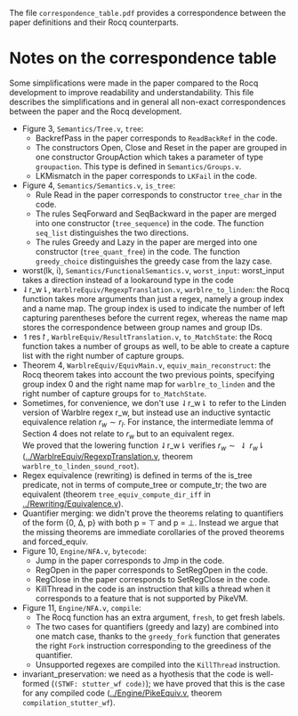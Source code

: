 The file `correspondence_table.pdf` provides a correspondence between the paper definitions and their Rocq counterparts.

# Notes on the correspondence table

Some simplifications were made in the paper compared to the Rocq development to improve readability and understandability. This file describes the simplifications and in general all non-exact correspondences between the paper and the Rocq development.

- Figure 3, `Semantics/Tree.v`, `tree`:
  - BackrefPass in the paper corresponds to `ReadBackRef` in the code.
  - The constructors Open, Close and Reset in the paper are grouped in one constructor GroupAction which takes a parameter of type `groupaction`. This type is defined in `Semantics/Groups.v`.
  - LKMismatch in the paper corresponds to `LKFail` in the code.
- Figure 4, `Semantics/Semantics.v`, `is_tree`:
  - Rule Read in the paper corresponds to constructor `tree_char` in the code.
  - The rules SeqForward and SeqBackward in the paper are merged into one constructor (`tree_sequence`) in the code. The function `seq_list` distinguishes the two directions.
  - The rules Greedy and Lazy in the paper are merged into one constructor (`tree_quant_free`) in the code. The function `greedy_choice` distinguishes the greedy case from the lazy case.
- worst(lk, i), `Semantics/FunctionalSemantics.v`, `worst_input`: worst_input takes a direction instead of a lookaround type in the code
- ⇃r_w⇂, `WarblreEquiv/RegexpTranslation.v`, `warblre_to_linden`: the Rocq function takes more arguments than just a regex, namely a group index and a name map. The group index is used to indicate the number of left capturing parentheses before the current regex, whereas the name map stores the correspondence between group names and group IDs.
- ↿res↾, `WarblreEquiv/ResultTranslation.v`, `to_MatchState`: the Rocq function takes a number of groups as well, to be able to create a capture list with the right number of capture groups.
- Theorem 4, `WarblreEquiv/EquivMain.v`, `equiv_main_reconstruct`: the Rocq theorem takes into account the two previous points, specifying group index 0 and the right name map for `warblre_to_linden` and the right number of capture groups for `to_MatchState`.
- Sometimes, for convenience, we don't use ⇃r_w⇂ to refer to the Linden version of Warblre regex r_w, but instead use an inductive syntactic equivalence relation $r_w \sim r_l$. For instance, the intermediate lemma of Section 4 does not relate to $r_w$ but to an equivalent regex.  
We proved that the lowering function ⇃r_w⇂ verifies $r_w \sim \downharpoonleft r_w \downharpoonright$ ([../WarblreEquiv/RegexpTranslation.v](WarblreEquiv/RegexpTranslation.v), theorem `warblre_to_linden_sound_root`).
- Regex equivalence (rewriting) is defined in terms of the is_tree predicate, not in terms of compute_tree or compute_tr; the two are equivalent (theorem `tree_equiv_compute_dir_iff` in [../Rewriting/Equivalence.v](Rewriting/Equivalence.v)).
- Quantifier merging: we didn't prove the theorems relating to quantifiers of the form {0, Δ, p} with both p = ⊤ and p = ⊥. Instead we argue that the missing theorems are immediate corollaries of the proved theorems and forced_equiv.
- Figure 10, `Engine/NFA.v`, `bytecode`:
  - Jump in the paper corresponds to Jmp in the code.
  - RegOpen in the paper corresponds to SetRegOpen in the code.
  - RegClose in the paper corresponds to SetRegClose in the code.
  - KillThread in the code is an instruction that kills a thread when it corresponds to a feature that is not supported by PikeVM.
- Figure 11, `Engine/NFA.v`, `compile`:
  - The Rocq function has an extra argument, `fresh`, to get fresh labels.
  - The two cases for quantifiers (greedy and lazy) are combined into one match case, thanks to the `greedy_fork` function that generates the right `Fork` instruction corresponding to the greediness of the quantifier.
  - Unsupported regexes are compiled into the `KillThread` instruction.
- invariant_preservation: we need as a hyothesis that the code is well-formed (`(STWF: stutter_wf code)`); we have proved that this is the case for any compiled code ([../Engine/PikeEquiv.v](Engine/PikeEquiv.v), theorem `compilation_stutter_wf`).
